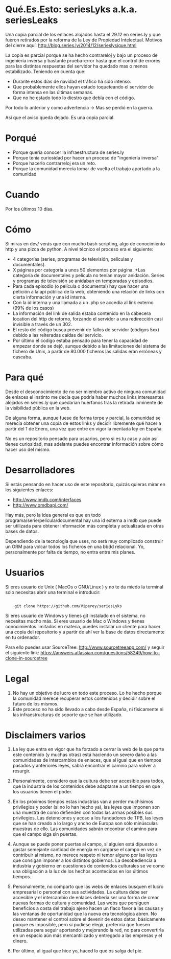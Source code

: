 Qué.Es.Esto: seriesLyks a.k.a. seriesLeaks
=========================================

Una copia parcial de los enlaces alojados hasta el 29.12 en series.ly y que fueron retirados por la reforma de la Ley de Propiedad Intelectual.
Motivos del cierre aquí: http://blog.series.ly/2014/12/serieslysigue.html

La copia es parcial porque se ha hecho contrareloj y bajo un proceso de ingeniería inversa y bastante prueba-error hasta que el control de errores para las distintas respuestas del servidor ha quedado mas o menos estabilizado. Teniendo en cuenta que:
+ Durante estos días de navidad el tráfico ha sido intenso.
+ Que probablemente ellos hayan estado toqueteando el servidor de forma intensa en las últimas semanas.
+ Que no he estado todo lo diestro que debía con el código.

Por todo lo anterior y como advertencia -> Mas se perdió en la guerra.

Asi que el aviso queda dejado. Es una copia parcial.


Porqué
======

+ Porque quería conocer la infraestructura de series.ly
+ Porque tenía curiosidad por hacer un proceso de "ingeniería inversa".
+ Porque hacerlo contrarreloj era un reto.
+ Porque la comunidad merecía tomar de vuelta el trabajo aportado a la comunidad


Cuando
======

Por los últimos 10 días.


Cómo
====

Si miras en dev/ verás que con mucho bash scripting, algo de conocimiento http y una pizca de python.
A nivel técnico el proceso era el siguiente:
+ 4 categorías (series, programas de televisión, películas y documentales).
+ X páginas por categoría a unos 50 elementos por página.
+Las cateǵoría de documentales y película no tenían mayor anidación. Series y programas de televisión se anidaban en temporadas y episodios.
+ Para cada episodio (o película o documental) hay que hacer una petición a la api pública de la web, obteniendo una relación de links con cierta información y una id interna.
+ Con la id interna y una llamada a un .php se accedía al link externo (99% de los casos)
+ La información del link de salida estaba contenido en la cabecera location del http de retorno, forzando el servidor a una redirección casi invisible a través de un 302.
+ El resto del código busca prevenir de fallos de servidor (códigos 5xx) debido a las reiteradas caídas del servicio.
+ Por último el ćodigo estaba pensado para tener la capacidad de empezar donde se dejó, aunque debido a las limitaciones del sistema de fichero de Unix, a partir de 80.000 ficheros las salidas eran erróneas y cascaba.


Para qué
========

Desde el desconocimiento de no ser miembro activo de ninguna comunidad de enlaces el instinto me decía que podría haber muchos links interesantes alojados en series.ly que quedarían huérfanos tras la retirada inminente de la visibilidad pública en la web.

De alguna forma, aunque fuese de forma torpe y parcial, la comunidad se merecía obtener una copia de estos links y decidir libremente qué hacer a partir del 1 de Enero, una vez que entre en vigor la mentada ley en España.

No es un repositorio pensado para usuarios, pero si es tu caso y aún así tienes curiosidad, mas adelante puedes encontrar información sobre cómo hacer uso del mismo.


Desarrolladores
===============

Si estás pensando en hacer uso de este repositorio, quizás quieras mirar en los siguientes enlaces:
+ http://www.imdb.com/interfaces
+ http://www.omdbapi.com/

Hay más, pero la idea general es que en todo programa/serie/película/documental hay una id externa a imdb que puede ser utilizada para obtener información más completa y actualizada en otras bases de datos.

Dependiendo de la tecnología que uses, no será muy complicado construir un ORM para volcar todos los ficheros en una bbdd relacional. Yo, personalmente por falta de tiempo, no entra entre mis planes.


Usuarios
========

Si eres usuario de Unix ( MacOs o GNU/Linux ) y no te da miedo la terminal solo necesitas abrir una terminal e introducir:

<code>
	git clone https://github.com/Viperey/seriesLyks
</code>

Si eres usuario de Windows y tienes git instalado en el sistema, no necesitas mucho más.
Si eres usuario de Mac o Windows y tienes conocimientos limitados en materia, puedes instalar un cliente para hacer una copia del repositorio y a partir de ahí ver la base de datos directamente en tu ordenador.

Para ello puedes usar SourceTree: http://www.sourcetreeapp.com/ y seguir el siguiente link: https://answers.atlassian.com/questions/58249/how-to-clone-in-sourcetree


Legal
=====

1. No hay un objetivo de lucro en todo este proceso. Lo he hecho porque la comunidad merece recuperar estos contenidos y decidir sobre el futuro de los mismos.
2. Este proceso no ha sido llevado a cabo desde España, ni físicamente ni las infraestructuras de soporte que se han utilizado.


Disclaimers varios
==================

1. La ley que entra en vigor que ha forzado a cerrar la web de la que parte este contenido (y muchas otras) está haciendo un severo daño a las comunidades de intercambios de enlaces, que al igual que en tiempos pasados y anteriores leyes, sabrá encontrar el camino para volver a resurgir.

2. Personalmente, considero que la cultura debe ser accesible para todos, que la industria de los contenidos debe adaptarse a un tiempo en que los usuarios tienen el poder.

3. En los próximos tiempos estas industrias van a perder muchísimos privilegios y poder (si no lo han hecho ya), las leyes que imponen son una muestra de como defienden con todas las armas posibles sus privilegios. Las detenciones y acoso a los fundadores de TPB, las leyes que se han creado a lo largo y ancho de Europa son sólo minúsculas muestras de ello. Las comunidades sabrán encontrar el camino para que el campo siga sin puertas.

4. Aunque se puede poner puertas al campo, si alguien está dipuesto a gastar semejante cantidad de energía en cargarse el campo en vez de contribuir al mismo, no merece respeto ni temor alguno por las leyes que consigan imponer a los distintos gobiernos. La desobediencia a industria y gobierno en cuestiones de contenidos culturales se ve como una obligación a la luz de los hechos acontecidos en los últimos tiempos. 

5. Personalmente, no comparto que las webs de enlaces busquen el lucro empresarial o personal con sus actividades. La cultura debe ser accesible y el intercambio de enlaces debería ser una forma de crear nuevas formas de cultura y comunidad. Las webs que persiguen beneficios a costa del trabajo ajeno hacen un flaco favor a las causas y las ventanas de oportunidad que la nueva era tecnológica abren. No deseo mantener el control sobre el devenir de estos datos, básicamente porque es imposible, pero si pudiese elegir, preferiría que fuesen utilizadas para seguir aportando y mejorando la red, no para convertirla en un espacio aún más mercantilizado y entregado a las empresas y el dinero.

6. Por último, al igual que hice yo, haced lo que os salga del pie.

